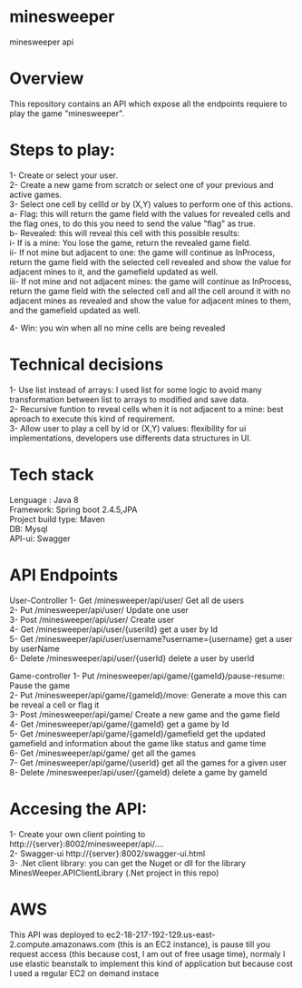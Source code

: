 # minesweeper
minesweeper api

# Overview
This repository contains an API which expose all the endpoints requiere to play the game "minesweeper".

# Steps to play:
1- Create or select your user.<br />
2- Create a new game from scratch or select one of your previous and active games.<br />
3- Select one cell by cellId or by (X,Y) values to perform one of this actions.<br />
  a- Flag: this will return the game field with the values for revealed cells and the flag ones, to do this you need to send the value "flag" as true.<br />
  b- Revealed: this will reveal this cell with this possible results: <br />
    i- If is a mine: You lose the game, return the revealed game field.<br />
    ii- If not mine but adjacent to one: the game will continue as InProcess, return the game field with the selected cell revealed and show the value for adjacent mines to it, and the gamefield updated as well.<br />
    iii- If not mine and not adjacent mines: the game will continue as InProcess, return the game field with the selected cell and all the cell around it with no adjacent mines as  revealed  and show the value for adjacent mines to them, and the gamefield updated as well.<br />
    
4- Win: you win when all no mine cells are being revealed <br />

# Technical decisions
1- Use list instead of arrays: I used list for some logic to avoid many transformation between list to arrays to modified and save data.<br />
2- Recursive funtion to reveal cells when it is not adjacent to a mine: best aproach to execute this kind of requirement.<br />
3- Allow user to play a cell by id or (X,Y) values: flexibility for ui implementations, developers use differents data structures in UI.<br />

# Tech stack
Lenguage : Java 8<br />
Framework: Spring boot 2.4.5,JPA<br /> 
Project build type: Maven<br />
DB: Mysql<br />
API-ui: Swagger<br />

# API Endpoints
User-Controller
1- Get /minesweeper/api/user/ Get all de users <br />
2- Put /minesweeper/api/user/ Update one user<br />
3- Post /minesweeper/api/user/ Create user <br />
4- Get /minesweeper/api/user/{useriId} get a user by Id<br />
5- Get /minesweeper/api/user/username?username={username} get a user by userName<br />
6- Delete /minesweeper/api/user/{userId} delete a user by userId<br />

Game-controller
1- Put /minesweeper/api/game/{gameId}/pause-resume: Pause the game <br />
2- Put /minesweeper/api/game/{gameId}/move: Generate a move this can be reveal a cell or flag it<br />
3- Post /minesweeper/api/game/ Create a new game and the game field <br />
4- Get /minesweeper/api/game/{gameId} get a game by Id<br />
5- Get /minesweeper/api/game/{gameId}/gamefield get the updated gamefield and information about the game like status and game time<br />
6- Get /minesweeper/api/game/ get all the games <br />
7- Get /minesweeper/api/game/{userId} get all the games for a given user<br />
8- Delete /minesweeper/api/user/{gameId} delete a game by gameId<br />


# Accesing the API:
1- Create your own client pointing to http://{server}:8002/minesweeper/api/....<br />
2- Swagger-ui  http://{server}:8002/swagger-ui.html<br />
3- .Net client library: you can get the Nuget or dll for the library MinesWeeper.APIClientLibrary (.Net project in this repo)<br />

# AWS
This API was  deployed to ec2-18-217-192-129.us-east-2.compute.amazonaws.com (this is an EC2 instance), is pause till you request access (this because cost, I am out of free usage time), normaly I use elastic beanstalk to implement this kind of application but because cost I used a regular EC2 on demand instace 
